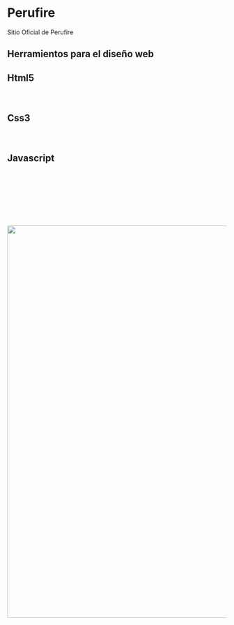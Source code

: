 # Perufire
Sitio Oficial de Perufire

<h2>Herramientos para el diseño web<h2>
<p>Html5</p><br>
<p>Css3</p><br>
<p>Javascript</p><br>
 <br>
 <br>
 <br>

 <p align="center"> <img src="img/perufire.png" width="900"/></p>
